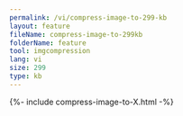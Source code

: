 ```yaml
---
permalink: /vi/compress-image-to-299-kb
layout: feature
fileName: compress-image-to-299kb
folderName: feature
tool: imgcompression
lang: vi
size: 299
type: kb
---
```


{%- include compress-image-to-X.html -%}
